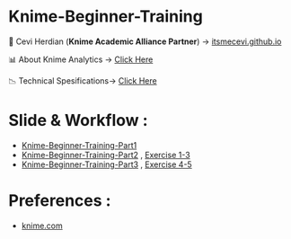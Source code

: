 # Knime-Beginner-Training

<span>&#129311;</span> Cevi Herdian (**Knime Academic Alliance Partner**)  -> [itsmecevi.github.io](https://itsmecevi.github.io/) 

<span>&#128202;</span> About Knime Analytics -> [Click Here](https://www.knime.com/about)

<span>&#128201;</span> Technical Spesifications-> [Click Here](https://www.knime.com/software-overview)

# Slide & Workflow : 

* [Knime-Beginner-Training-Part1](https://docs.google.com/presentation/d/1551CT5vRjQ8oK9KzEoXT5W375pwE0I6E-RrwLgTegm4/edit?usp=sharing)
* [Knime-Beginner-Training-Part2](https://docs.google.com/presentation/d/1Kd3-JKfP1OoUu4MnkZj2hOKHyAEaIASsIni1L9s82Bo/edit?usp=sharing) , [Exercise 1-3](https://github.com/itsmecevi/KNIMEUserTraining_Ex1-3/blob/master/KNIMEUserTraining_Ex1-3.knar)
* [Knime-Beginner-Training-Part3](https://docs.google.com/presentation/d/1UDDfh7FzNJKRPK9n8nvAA93VYdOb2ek3sTqzcmf9vW0/edit?usp=sharing) , [Exercise 4-5](https://github.com/itsmecevi/KNIMEUserTraining_Ex4-5/blob/master/KNIMEUserTraining_Ex4-5.knar)

   
# Preferences :

* [knime.com](https://www.knime.com/)
